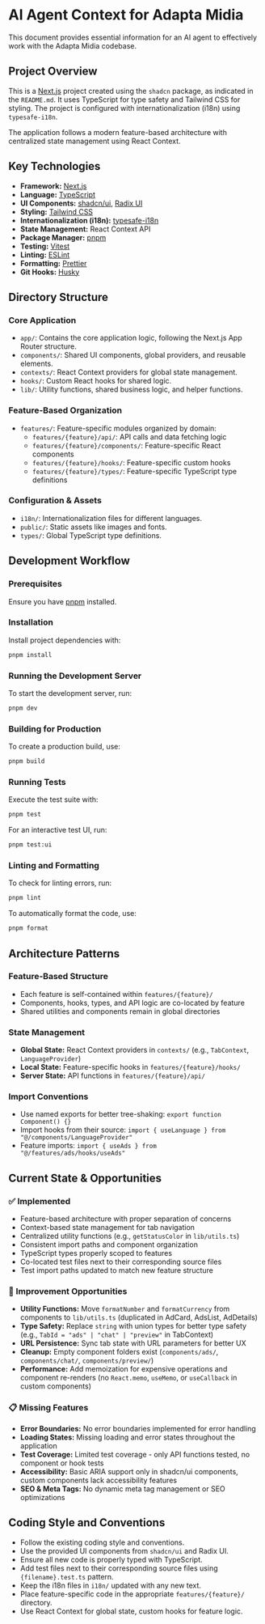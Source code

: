 # AI Agent Context for Adapta Midia

This document provides essential information for an AI agent to effectively work with the Adapta Midia codebase.

## Project Overview

This is a [Next.js](https://nextjs.org/) project created using the `shadcn` package, as indicated in the `README.md`. It uses TypeScript for type safety and Tailwind CSS for styling. The project is configured with internationalization (i18n) using `typesafe-i18n`.

The application follows a modern feature-based architecture with centralized state management using React Context.

## Key Technologies

- **Framework:** [Next.js](https://nextjs.org/)
- **Language:** [TypeScript](https://www.typescriptlang.org/)
- **UI Components:** [shadcn/ui](https://ui.shadcn.com/), [Radix UI](https://www.radix-ui.com/)
- **Styling:** [Tailwind CSS](https://tailwindcss.com/)
- **Internationalization (i18n):** [typesafe-i18n](https://github.com/ivanhofer/typesafe-i18n)
- **State Management:** React Context API
- **Package Manager:** [pnpm](https://pnpm.io/)
- **Testing:** [Vitest](https://vitest.dev/)
- **Linting:** [ESLint](https://eslint.org/)
- **Formatting:** [Prettier](https://prettier.io/)
- **Git Hooks:** [Husky](https://typicode.github.io/husky/)

## Directory Structure

### Core Application

- `app/`: Contains the core application logic, following the Next.js App Router structure.
- `components/`: Shared UI components, global providers, and reusable elements.
- `contexts/`: React Context providers for global state management.
- `hooks/`: Custom React hooks for shared logic.
- `lib/`: Utility functions, shared business logic, and helper functions.

### Feature-Based Organization

- `features/`: Feature-specific modules organized by domain:
  - `features/{feature}/api/`: API calls and data fetching logic
  - `features/{feature}/components/`: Feature-specific React components
  - `features/{feature}/hooks/`: Feature-specific custom hooks
  - `features/{feature}/types/`: Feature-specific TypeScript type definitions

### Configuration & Assets

- `i18n/`: Internationalization files for different languages.
- `public/`: Static assets like images and fonts.
- `types/`: Global TypeScript type definitions.

## Development Workflow

### Prerequisites

Ensure you have [pnpm](https://pnpm.io/installation) installed.

### Installation

Install project dependencies with:

```sh
pnpm install
```

### Running the Development Server

To start the development server, run:

```sh
pnpm dev
```

### Building for Production

To create a production build, use:

```sh
pnpm build
```

### Running Tests

Execute the test suite with:

```sh
pnpm test
```

For an interactive test UI, run:

```sh
pnpm test:ui
```

### Linting and Formatting

To check for linting errors, run:

```sh
pnpm lint
```

To automatically format the code, use:

```sh
pnpm format
```

## Architecture Patterns

### Feature-Based Structure

- Each feature is self-contained within `features/{feature}/`
- Components, hooks, types, and API logic are co-located by feature
- Shared utilities and components remain in global directories

### State Management

- **Global State:** React Context providers in `contexts/` (e.g., `TabContext`, `LanguageProvider`)
- **Local State:** Feature-specific hooks in `features/{feature}/hooks/`
- **Server State:** API functions in `features/{feature}/api/`

### Import Conventions

- Use named exports for better tree-shaking: `export function Component() {}`
- Import hooks from their source: `import { useLanguage } from "@/components/LanguageProvider"`
- Feature imports: `import { useAds } from "@/features/ads/hooks/useAds"`

## Current State & Opportunities

### ✅ Implemented

- Feature-based architecture with proper separation of concerns
- Context-based state management for tab navigation
- Centralized utility functions (e.g., `getStatusColor` in `lib/utils.ts`)
- Consistent import paths and component organization
- TypeScript types properly scoped to features
- Co-located test files next to their corresponding source files
- Test import paths updated to match new feature structure

### 🚀 Improvement Opportunities

- **Utility Functions:** Move `formatNumber` and `formatCurrency` from components to `lib/utils.ts` (duplicated in AdCard, AdsList, AdDetails)
- **Type Safety:** Replace `string` with union types for better type safety (e.g., `TabId = "ads" | "chat" | "preview"` in TabContext)
- **URL Persistence:** Sync tab state with URL parameters for better UX
- **Cleanup:** Empty component folders exist (`components/ads/`, `components/chat/`, `components/preview/`)
- **Performance:** Add memoization for expensive operations and component re-renders (no `React.memo`, `useMemo`, or `useCallback` in custom components)

### 📋 Missing Features

- **Error Boundaries:** No error boundaries implemented for error handling
- **Loading States:** Missing loading and error states throughout the application
- **Test Coverage:** Limited test coverage - only API functions tested, no component or hook tests
- **Accessibility:** Basic ARIA support only in shadcn/ui components, custom components lack accessibility features
- **SEO & Meta Tags:** No dynamic meta tag management or SEO optimizations

## Coding Style and Conventions

- Follow the existing coding style and conventions.
- Use the provided UI components from `shadcn/ui` and Radix UI.
- Ensure all new code is properly typed with TypeScript.
- Add test files next to their corresponding source files using `{filename}.test.ts` pattern.
- Keep the i18n files in `i18n/` updated with any new text.
- Place feature-specific code in the appropriate `features/{feature}/` directory.
- Use React Context for global state, custom hooks for feature logic.
